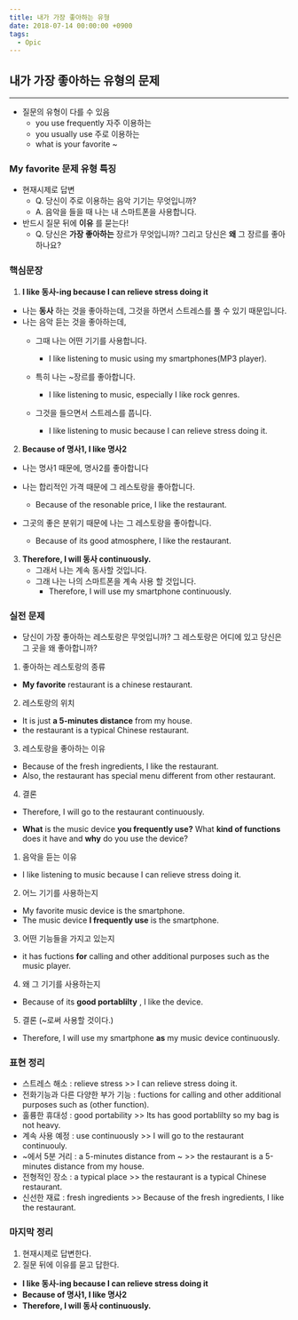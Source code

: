 ```yaml
---
title: 내가 가장 좋아하는 유형
date: 2018-07-14 00:00:00 +0900
tags:
  - Opic
---
```



## 내가 가장 좋아하는 유형의 문제
---

- 질문의 유형이 다를 수 있음
  - you use frequently  자주 이용하는
  - you usually use 주로 이용하는
  - what is your favorite ~

### My favorite 문제 유형 특징
- 현재시제로 답변
  -  Q. 당신이 주로 이용하는 음악 기기는 무엇입니까?
  -  A. 음악을 들을 때 나는 내 스마트폰을 사용합니다.
- 반드시 질문 뒤에 **이유** 를 묻는다!
  - Q. 당신은 **가장 좋아하는** 장르가 무엇입니까? 그리고 당신은 **왜** 그 장르를 좋아하나요?

### 핵심문장
1. **I like 동사-ing because I can relieve stress doing it**
  - 나는 **동사** 하는 것을 좋아하는데, 그것을 하면서 스트레스를 풀 수 있기 때문입니다.
  - 나는 음악 듣는 것을 좋아하는데,
    - 그때 나는 어떤 기기를 사용합니다.
      - I like listening to music using my smartphones(MP3 player).

    - 특히 나는 ~장르를 좋아합니다.
      - I like listening to music, especially I like rock genres.

    - 그것을 들으면서 스트레스를 풉니다.
      - I like listening to music because I can relieve stress doing it.

2. **Because of 명사1, I like 명사2**
  - 나는 명사1 때문에, 명사2를 좋아합니다
  - 나는 합리적인 가격 때문에 그 레스토랑을 좋아합니다.
    - Because of the resonable price, I like the restaurant.

  - 그곳의 좋은 분위기 때문에 나는 그 레스토랑을 좋아합니다.
    - Because of its good atmosphere, I like the restaurant.

3. **Therefore, I will 동사 continuously.**
    - 그래서 나는 계속 동사할 것입니다.
    - 그래 나는 나의 스마트폰을 계속 사용 할 것입니다.
      - Therefore, I will use my smartphone continuously.


### 실전 문제
- 당신이 가장 좋아하는 레스토랑은 무엇입니까? 그 레스토랑은 어디에 있고 당신은 그 곳을 왜 좋아합니까?
1. 좋아하는 레스토랑의 종류
  - **My favorite** restaurant is a chinese restaurant.

2. 레스토랑의 위치
  - It is just **a 5-minutes distance** from my house.
  - the restaurant is a typical Chinese restaurant.

3. 레스토랑을 좋아하는 이유
  - Because of the fresh ingredients, I like the restaurant.
  - Also, the restaurant has special menu different from other restaurant.

4. 결론
  - Therefore, I will go to the restaurant continuously.

- **What** is the music device **you frequently use?** What **kind of functions** does it have and **why** do you use the device?

1. 음악을 듣는 이유
  - I like listening to music because I can relieve stress doing it.

2. 어느 기기를 사용하는지
  - My favorite music device is the smartphone.
  - The music device **I frequently use** is the smartphone.

3. 어떤 기능들을 가지고 있는지
  - it has fuctions **for** calling and other additional purposes such as the music player.

4. 왜 그 기기를 사용하는지
  - Because of its **good portablilty** , I like the device.

5. 결론 (~로써 사용할 것이다.)
  - Therefore, I will use my smartphone **as** my music device continuously.

### 표현 정리
- 스트레스 해소 : relieve stress >> I can relieve stress doing it.
- 전화기능과 다른 다양한 부가 기능 : fuctions for calling and other additional purposes such as (other function).
- 훌륭한 휴대성 : good portability >> Its has good portablilty so my bag is not heavy.
- 계속 사용 예정 : use continuously >> I will go to the restaurant continuouly.
- ~에서 5분 거리 : a 5-minutes distance from ~ >> the restaurant is a 5-minutes distance from my house.
- 전형적인 장소 : a typical place >> the restaurant is a typical Chinese restaurant.
- 신선한 재료 : fresh ingredients >> Because of the fresh ingredients, I like the restaurant.


### 마지막 정리
1. 현재시제로 답변한다.
2. 질문 뒤에 이유를 묻고 답한다.

- **I like 동사-ing because I can relieve stress doing it**
- **Because of 명사1, I like 명사2**
- **Therefore, I will 동사 continuously.**
